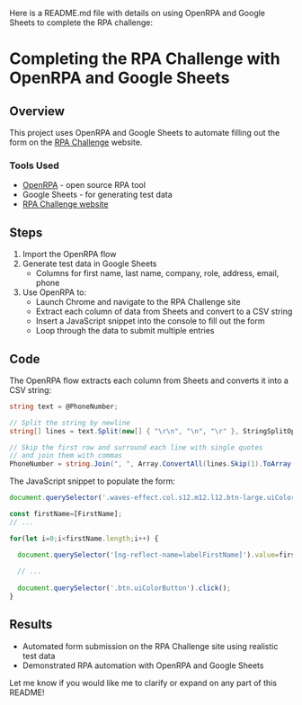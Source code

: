 Here is a README.md file with details on using OpenRPA and Google Sheets to complete the RPA challenge:

# Completing the RPA Challenge with OpenRPA and Google Sheets

## Overview

This project uses OpenRPA and Google Sheets to automate filling out the form on the [RPA Challenge](https://rpachallenge.com/) website.

### Tools Used

- [OpenRPA](https://openrpa.io/) - open source RPA tool
- Google Sheets - for generating test data
- [RPA Challenge website](https://rpachallenge.com/) 

## Steps

1. Import the OpenRPA flow
2. Generate test data in Google Sheets
   - Columns for first name, last name, company, role, address, email, phone
3. Use OpenRPA to:
   - Launch Chrome and navigate to the RPA Challenge site
   - Extract each column of data from Sheets and convert to a CSV string
   - Insert a JavaScript snippet into the console to fill out the form
   - Loop through the data to submit multiple entries

## Code

The OpenRPA flow extracts each column from Sheets and converts it into a CSV string:

```csharp
string text = @PhoneNumber; 

// Split the string by newline
string[] lines = text.Split(new[] { "\r\n", "\n", "\r" }, StringSplitOptions.RemoveEmptyEntries);

// Skip the first row and surround each line with single quotes 
// and join them with commas
PhoneNumber = string.Join(", ", Array.ConvertAll(lines.Skip(1).ToArray(), line => "'" + line + "'"));
```

The JavaScript snippet to populate the form:

```js
document.querySelector('.waves-effect.col.s12.m12.l12.btn-large.uiColorButton').click();

const firstName=[FirstName]; 
// ...

for(let i=0;i<firstName.length;i++) {

  document.querySelector('[ng-reflect-name=labelFirstName]').value=firstName[i];
  
  // ...
  
  document.querySelector('.btn.uiColorButton').click();
}
```

## Results

- Automated form submission on the RPA Challenge site using realistic test data
- Demonstrated RPA automation with OpenRPA and Google Sheets

Let me know if you would like me to clarify or expand on any part of this README!
